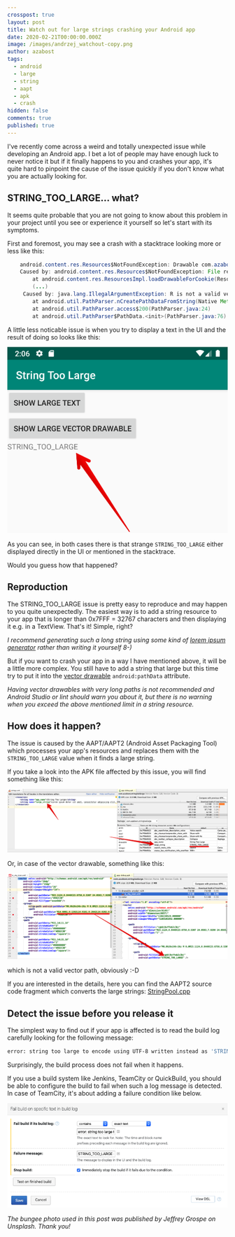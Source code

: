 ```yaml
---
crosspost: true
layout: post
title: Watch out for large strings crashing your Android app
date: 2020-02-21T00:00:00.000Z
image: /images/andrzej_watchout-copy.png
author: azabost
tags:
  - android
  - large
  - string
  - aapt
  - apk
  - crash
hidden: false
comments: true
published: true
---
```

I've recently come across a weird and totally unexpected issue while developing an Android app. I bet a lot of people may have enough luck to never notice it but if it finally happens to you and crashes your app, it's quite hard to pinpoint the cause of the issue quickly if you don't know what you are actually looking for.

## STRING_TOO_LARGE... what?

It seems quite probable that you are not going to know about this problem in your project until you see or experience it yourself so let's start with its symptoms.

First and foremost, you may see a crash with a stacktrace looking more or less like this:

```java
    android.content.res.Resources$NotFoundException: Drawable com.azabost.stringtoolarge:drawable/ic_my_icon with resource ID #0x7f060057
    Caused by: android.content.res.Resources$NotFoundException: File res/drawable-anydpi-v24/ic_my_icon.xml from drawable resource ID #0x7f060057
        at android.content.res.ResourcesImpl.loadDrawableForCookie(ResourcesImpl.java:847)
        (...)
     Caused by: java.lang.IllegalArgumentException: R is not a valid verb. Failure occurred at position 2 of path: STRING_TOO_LARGE
        at android.util.PathParser.nCreatePathDataFromString(Native Method)
        at android.util.PathParser.access$200(PathParser.java:24)
        at android.util.PathParser$PathData.<init>(PathParser.java:76)
```

A little less noticable issue is when you try to display a text in the UI and the result of doing so looks like this:

![String too large in TextView](/images/string-too-large/string_too_large_text.png)

As you can see, in both cases there is that strange `STRING_TOO_LARGE` either displayed directly in the UI or mentioned in the stacktrace.

Would you guess how that happened?

## Reproduction

The STRING_TOO_LARGE issue is pretty easy to reproduce and may happen to you quite unexpectedly. The easiest way is to add a string resource to your app that is longer than 0x7FFF = 32767 characters and then displaying it e.g. in a TextView. That's it! Simple, right?

*I recommend generating such a long string using some kind of [lorem ipsum generator](https://www.lipsum.com/) rather than writing it yourself 8-)*

But if you want to crash your app in a way I have mentioned above, it will be a little more complex. You still have to add a string that large but this time try to put it into the [vector drawable](2017-10-19-creating-simple-vector-drawables-in-android-studio.md) `android:pathData` attribute.

*Having vector drawables with very long paths is not recommended and Android Studio or lint should warn you about it, but there is no warning when you exceed the above mentioned limit in a string resource.*     

## How does it happen?

The issue is caused by the AAPT/AAPT2 (Android Asset Packaging Tool) which processes your app's resources and replaces them with the `STRING_TOO_LARGE` value when it finds a large string.

If you take a look into the APK file affected by this issue, you will find something like this:

![Changed string resource](/images/string-too-large/string_res.png)

Or, in case of the vector drawable, something like this:

![Changed drawable resource](/images/string-too-large/drawable_res.png)

which is not a valid vector path, obviously :-D

If you are interested in the details, here you can find the AAPT2 source code fragment which converts the large strings: [StringPool.cpp](https://android.googlesource.com/platform/frameworks/base.git/+/master/tools/aapt2/StringPool.cpp#344)

## Detect the issue before you release it

The simplest way to find out if your app is affected is to read the build log carefully looking for the following message:

```bash
error: string too large to encode using UTF-8 written instead as 'STRING_TOO_LARGE'.
```

Surprisingly, the build process does not fail when it happens.

If you use a build system like Jenkins, TeamCity or QuickBuild, you should be able to configure the build to fail when such a log message is detected. In case of TeamCity, it's about adding a failure condition like below.

![Failure condition](/images/string-too-large/failure_condition.png)

*The bungee photo used in this post was published by Jeffrey Grospe on Unsplash. Thank you!*
